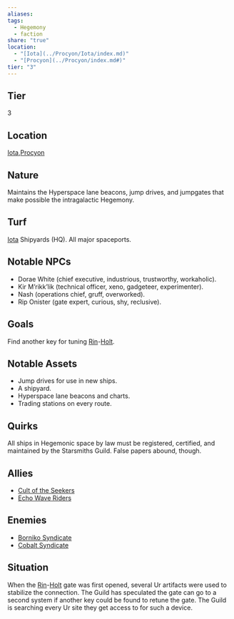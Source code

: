 ```yaml
---
aliases: 
tags:
  - Hegemony
  - faction
share: "true"
location:
  - "[Iota](../Procyon/Iota/index.md)"
  - "[Procyon](../Procyon/index.md#)"
tier: "3"
---
```

## Tier

3

## Location

[Iota](../Procyon/Iota/index.md),[Procyon](../Procyon/index.md.md#)

## Nature
Maintains the Hyperspace lane beacons, jump drives, and jumpgates that make possible the intragalactic Hegemony.

## Turf
[Iota](../Procyon/Iota/index.md) Shipyards (HQ). All major spaceports.

## Notable NPCs
- Dorae White (chief executive, industrious, trustworthy, workaholic).
- Kir M’rikk’lik (technical officer, xeno, gadgeteer, experimenter).
- Nash (operations chief, gruff, overworked).
- Rip Onister (gate expert, curious, shy, reclusive).

## Goals
Find another key for tuning [Rin](../Procyon/Rin/index.md)-[Holt](../Procyon/Holt/index.md).

## Notable Assets
- Jump drives for use in new ships.
- A shipyard.
- Hyperspace lane beacons and charts.
- Trading stations on every route.

## Quirks
All ships in Hegemonic space by law must be registered, certified, and maintained by the Starsmiths Guild. False papers abound, though.

## Allies
- [Cult of the Seekers](./Cult%20of%20the%20Seekers.md)
- [Echo Wave Riders](./Echo%20Wave%20Riders.md)

## Enemies
- [Borniko Syndicate](./Borniko%20Syndicate.md)
- [Cobalt Syndicate](./Cobalt%20Syndicate.md)

## Situation
When the [Rin](../Procyon/Rin/index.md)-[Holt](../Procyon/Holt/index.md) gate was first opened, several Ur artifacts were used to stabilize the connection. The Guild has speculated the gate can go to a second system if another key could be found to retune the gate. The Guild is searching every Ur site they get access to for such a device.
